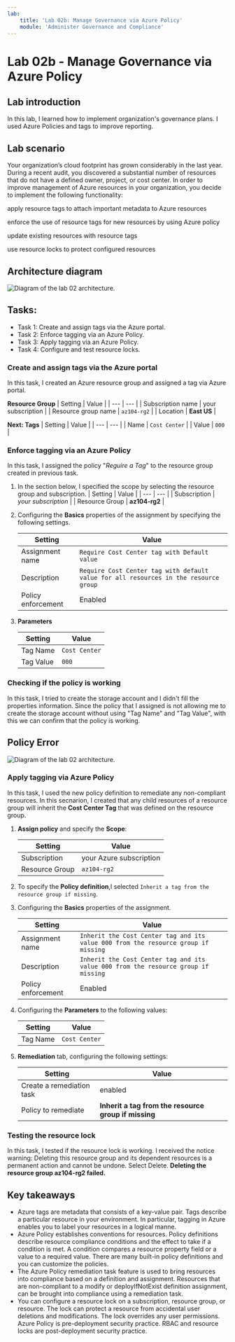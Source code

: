 ```yaml
---
lab:
    title: 'Lab 02b: Manage Governance via Azure Policy'
    module: 'Administer Governance and Compliance'
---
```



# Lab 02b - Manage Governance via Azure Policy

## Lab introduction

In this lab, I learned how to implement organization's governance plans. I used Azure Policies and tags to improve reporting.

## Lab scenario

Your organization’s cloud footprint has grown considerably in the last year. During a recent audit, you discovered a substantial number of resources that do not have a defined owner, project, or cost center. In order to improve management of Azure resources in your organization, you decide to implement the following functionality:

apply resource tags to attach important metadata to Azure resources

enforce the use of resource tags for new resources by using Azure policy

update existing resources with resource tags

use resource locks to protect configured resources

## Architecture diagram
![Diagram of the lab 02 architecture.](D:/AzureProjects/AdmirLabs/az104-lab01-architecture.png)

## Tasks:

+ Task 1: Create and assign tags via the Azure portal.
+ Task 2: Enforce tagging via an Azure Policy.
+ Task 3: Apply tagging via an Azure Policy.
+ Task 4: Configure and test resource locks.
   
### Create and assign tags via the Azure portal

In this task, I created an Azure resource group and assigned a tag via Azure portal.

**Resource Group**
    | Setting | Value |
    | --- | --- |
    | Subscription name | your subscription |
    | Resource group name | `az104-rg2` |
    | Location | **East US** |

**Next: Tags**
| Setting | Value |
    | --- | --- |
    | Name | `Cost Center` |
    | Value | `000` |

### Enforce tagging via an Azure Policy

In this task, I assigned the policy "*Reguire a Tag*" to the resource group created in previous task.

1. In the section below, I specified the scope by selecting the resource group and subscription.
    | Setting | Value |
    | --- | --- |
    | Subscription | *your subscription* |
    | Resource Group | **az104-rg2** |


1. Configuring the **Basics** properties of the assignment by specifying the following settings.

    | Setting | Value |
    | --- | --- |
    | Assignment name | `Require Cost Center tag with Default value`|
    | Description | `Require Cost Center tag with default value for all resources in the resource group`|
    | Policy enforcement | Enabled |

1. **Parameters**

    | Setting | Value |
    | --- | --- |
    | Tag Name | `Cost Center` |
    | Tag Value | `000` |

### Checking if the policy is working

In this task, I tried to create the storage account and I didn't fill the properties information. Since the policy that I assigned is not allowing me to create the
storage account without using "Tag Name" and "Tag Value", with this we can confirm that the policy is working.

## Policy Error
![Diagram of the lab 02 architecture.](D:/AzureProjects/AdmirLabs/az104-lab01-architecture.png)
    

### Apply tagging via Azure Policy

In this task, I used the new policy definition to remediate any non-compliant resources. In this secnarion, I created that any child resources
of a resource group will inherit the **Cost Center Tag** that was defined on the resource group.

1. **Assign policy** and specify the **Scope**:

    | Setting | Value |
    | --- | --- |
    | Subscription | your Azure subscription |
    | Resource Group | `az104-rg2` |

1. To specify the **Policy definition**,I selected `Inherit a tag from the resource group if missing`.

1. Configuring the **Basics** properties of the assignment.

    | Setting | Value |
    | --- | --- |
    | Assignment name | `Inherit the Cost Center tag and its value 000 from the resource group if missing` |
    | Description | `Inherit the Cost Center tag and its value 000 from the resource group if missing` |
    | Policy enforcement | Enabled |

1. Configuring the **Parameters** to the following values:

    | Setting | Value |
    | --- | --- |
    | Tag Name | `Cost Center` |

1. **Remediation** tab, configuring the following settings:

    | Setting | Value |
    | --- | --- |
    | Create a remediation task | enabled |
    | Policy to remediate | **Inherit a tag from the resource group if missing** |

### Testing the resource lock

In this task, I tested if the resource lock is working. I received the notice warning: Deleting this resource group and its dependent resources is a permanent action and cannot be undone. Select Delete.
**Deleting the resource group az104-rg2 failed.**

## Key takeaways

+ Azure tags are metadata that consists of a key-value pair. Tags describe a particular resource in your environment. In particular, tagging in Azure enables you to label your resources in a logical manne.
+ Azure Policy establishes conventions for resources. Policy definitions describe resource compliance conditions and the effect to take if a condition is met. A condition compares a resource property field or a   value to a required value. There are many built-in policy definitions and you can customize the policies.
+ The Azure Policy remediation task feature is used to bring resources into compliance based on a definition and assignment. Resources that are non-compliant to a modify or deployIfNotExist definition assignment, can be brought into compliance using a remediation task.
+ You can configure a resource lock on a subscription, resource group, or resource. The lock can protect a resource from accidental user deletions and modifications. The lock overrides any user permissions.
Azure Policy is pre-deployment security practice. RBAC and resource locks are post-deployment security practice.